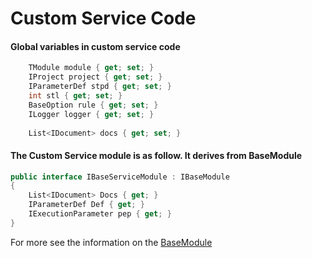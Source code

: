 # Custom Service Code



#### Global variables in custom service code

```csharp
    TModule module { get; set; }
    IProject project { get; set; }
    IParameterDef stpd { get; set; }
    int stl { get; set; }
    BaseOption rule { get; set; }
    ILogger logger { get; set; }
    
    List<IDocument> docs { get; set; }
```

#### The Custom Service module is as follow.  It derives from BaseModule

```csharp
public interface IBaseServiceModule : IBaseModule
{
    List<IDocument> Docs { get; }
    IParameterDef Def { get; }
    IExecutionParameter pep { get; }
}
```

For more see the information on the [BaseModule](../../custom-code/base-module.md)
